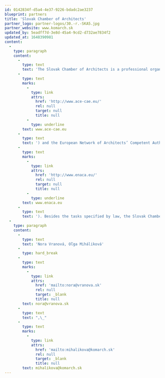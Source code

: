 ```yaml
---
id: 0142834f-d5a4-4e37-9226-bdadc2ae3237
blueprint: partners
title: 'Slovak Chamber of Architects'
partner_logo: partner-logos/30.-r.-SKA5.jpg
partner_website: www.komarch.sk
updated_by: 5eadff7d-3e8d-45a4-9cd2-d732ae7834f2
updated_at: 1648390981
content:
  -
    type: paragraph
    content:
      -
        type: text
        text: 'The Slovak Chamber of Architects is a professional organization that focuses on educating and informing the public about the needs of quality architecture. It is a member of the Architects’ Council of Europe (ACE, '
      -
        type: text
        marks:
          -
            type: link
            attrs:
              href: 'http://www.ace-cae.eu/'
              rel: null
              target: null
              title: null
          -
            type: underline
        text: www.ace-cae.eu
      -
        type: text
        text: ') and the European Network of Architects’ Competent Authorities (ENACA, '
      -
        type: text
        marks:
          -
            type: link
            attrs:
              href: 'http://www.enaca.eu/'
              rel: null
              target: null
              title: null
          -
            type: underline
        text: www.enaca.eu
      -
        type: text
        text: '). Besides the tasks specified by law, the Slovak Chamber of Architects also verifies competition conditions of design contests in the field of architecture and provides inviting parties with expert assistance when organising public competitions and their evaluation, and organizes the CE ZA AR Prize for Architecture'
  -
    type: paragraph
    content:
      -
        type: text
        text: 'Nora Vranová, Oľga Miháliková'
      -
        type: hard_break
      -
        type: text
        marks:
          -
            type: link
            attrs:
              href: 'mailto:nora@vranova.sk'
              rel: null
              target: _blank
              title: null
        text: nora@vranova.sk
      -
        type: text
        text: ",\_"
      -
        type: text
        marks:
          -
            type: link
            attrs:
              href: 'mailto:mihalikova@komarch.sk'
              rel: null
              target: _blank
              title: null
        text: mihalikova@komarch.sk
---
```


